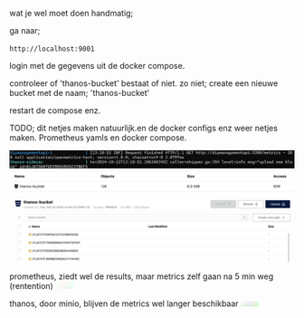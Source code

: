 wat je wel moet doen handmatig; 

ga naar;

`http://localhost:9001`

login met de gegevens uit de docker compose.

controleer of 'thanos-bucket' bestaat of niet. zo niet; 
create een nieuwe bucket met de naam; 'thanos-bucket' 

restart de compose enz. 

TODO; dit netjes maken natuurlijk.en de docker configs enz weer netjes maken. Prometheus yamls en docker compose.


![img.png](img.png)
![img_1.png](img_1.png)
![img_2.png](img_2.png)

prometheus, ziedt wel de results, maar metrics zelf gaan na 5 min weg (rentention)
![img_3.png](img_3.png)

thanos, door minio, blijven de metrics wel langer beschikbaar
![img_4.png](img_4.png)